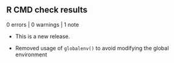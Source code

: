 ## R CMD check results

0 errors | 0 warnings | 1 note

* This is a new release.

* Removed usage of `globalenv()` to avoid modifying the global environment
